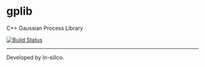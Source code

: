 # gplib

C++ Gaussian Process Library

[![Build Status](https://travis-ci.org/pin3da/gplib.svg?branch=master)](https://travis-ci.org/pin3da/gplib)

_______

Developed by In-silico.
